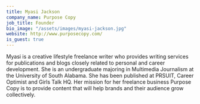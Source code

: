 ```yaml
---
title: Myasi Jackson
company_name: Purpose Copy
job_title: Founder
bio_image: "/assets/images/myasi-jackson.jpg"
website: http://www.purposecopy.com/
is_guest: true
---
```


Myasi is a creative lifestyle freelance writer who provides writing services for publications and blogs closely related to personal and career development. She is an undergraduate majoring in Multimedia Journalism at the University of South Alabama. She has been published at PRSUIT, Career Optimist and Girls Talk HQ. Her mission for her freelance business Purpose Copy is to provide content that will help brands and their audience grow collectively.
